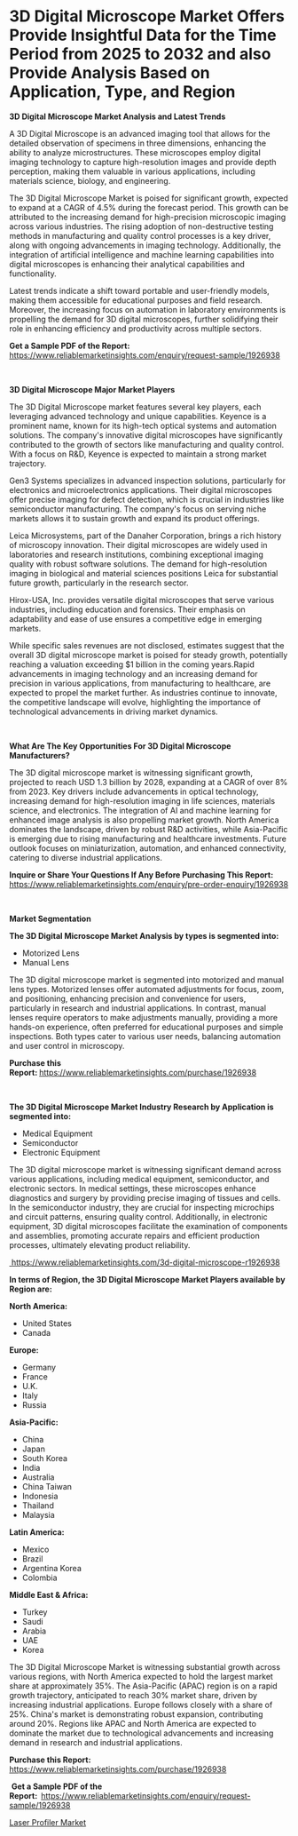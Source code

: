 <p><h1>3D Digital Microscope Market Offers Provide Insightful Data for the Time Period from 2025 to 2032 and also Provide Analysis Based on Application, Type, and Region</h1></p><p><strong>3D Digital Microscope Market Analysis and Latest Trends</strong></p>
<p><p>A 3D Digital Microscope is an advanced imaging tool that allows for the detailed observation of specimens in three dimensions, enhancing the ability to analyze microstructures. These microscopes employ digital imaging technology to capture high-resolution images and provide depth perception, making them valuable in various applications, including materials science, biology, and engineering.</p><p>The 3D Digital Microscope Market is poised for significant growth, expected to expand at a CAGR of 4.5% during the forecast period. This growth can be attributed to the increasing demand for high-precision microscopic imaging across various industries. The rising adoption of non-destructive testing methods in manufacturing and quality control processes is a key driver, along with ongoing advancements in imaging technology. Additionally, the integration of artificial intelligence and machine learning capabilities into digital microscopes is enhancing their analytical capabilities and functionality.</p><p>Latest trends indicate a shift toward portable and user-friendly models, making them accessible for educational purposes and field research. Moreover, the increasing focus on automation in laboratory environments is propelling the demand for 3D digital microscopes, further solidifying their role in enhancing efficiency and productivity across multiple sectors.</p></p>
<p><strong>Get a Sample PDF of the Report:&nbsp;</strong> <a href="https://www.reliablemarketinsights.com/enquiry/request-sample/1926938?utm_campaign=2013&utm_medium=2&utm_source=Github&utm_content=ia&utm_term=15012025&utm_id=3d-digital-microscope">https://www.reliablemarketinsights.com/enquiry/request-sample/1926938</a></p>
<p>&nbsp;</p>
<p><strong>3D Digital Microscope Major Market Players</strong></p>
<p><p>The 3D Digital Microscope market features several key players, each leveraging advanced technology and unique capabilities. Keyence is a prominent name, known for its high-tech optical systems and automation solutions. The company's innovative digital microscopes have significantly contributed to the growth of sectors like manufacturing and quality control. With a focus on R&D, Keyence is expected to maintain a strong market trajectory.</p><p>Gen3 Systems specializes in advanced inspection solutions, particularly for electronics and microelectronics applications. Their digital microscopes offer precise imaging for defect detection, which is crucial in industries like semiconductor manufacturing. The company's focus on serving niche markets allows it to sustain growth and expand its product offerings.</p><p>Leica Microsystems, part of the Danaher Corporation, brings a rich history of microscopy innovation. Their digital microscopes are widely used in laboratories and research institutions, combining exceptional imaging quality with robust software solutions. The demand for high-resolution imaging in biological and material sciences positions Leica for substantial future growth, particularly in the research sector.</p><p>Hirox-USA, Inc. provides versatile digital microscopes that serve various industries, including education and forensics. Their emphasis on adaptability and ease of use ensures a competitive edge in emerging markets. </p><p>While specific sales revenues are not disclosed, estimates suggest that the overall 3D digital microscope market is poised for steady growth, potentially reaching a valuation exceeding $1 billion in the coming years.Rapid advancements in imaging technology and an increasing demand for precision in various applications, from manufacturing to healthcare, are expected to propel the market further. As industries continue to innovate, the competitive landscape will evolve, highlighting the importance of technological advancements in driving market dynamics.</p></p>
<p>&nbsp;</p>
<p><strong>What Are The Key Opportunities For 3D Digital Microscope Manufacturers?</strong></p>
<p><p>The 3D digital microscope market is witnessing significant growth, projected to reach USD 1.3 billion by 2028, expanding at a CAGR of over 8% from 2023. Key drivers include advancements in optical technology, increasing demand for high-resolution imaging in life sciences, materials science, and electronics. The integration of AI and machine learning for enhanced image analysis is also propelling market growth. North America dominates the landscape, driven by robust R&D activities, while Asia-Pacific is emerging due to rising manufacturing and healthcare investments. Future outlook focuses on miniaturization, automation, and enhanced connectivity, catering to diverse industrial applications.</p></p>
<p><strong>Inquire or Share Your Questions If Any Before Purchasing This Report:</strong> <a href="https://www.reliablemarketinsights.com/enquiry/pre-order-enquiry/1926938?utm_campaign=2013&utm_medium=2&utm_source=Github&utm_content=ia&utm_term=15012025&utm_id=3d-digital-microscope">https://www.reliablemarketinsights.com/enquiry/pre-order-enquiry/1926938</a></p>
<p>&nbsp;</p>
<p><strong>Market Segmentation</strong></p>
<p><strong>The 3D Digital Microscope Market Analysis by types is segmented into:</strong></p>
<p><ul><li>Motorized Lens</li><li>Manual Lens</li></ul></p>
<p><p>The 3D digital microscope market is segmented into motorized and manual lens types. Motorized lenses offer automated adjustments for focus, zoom, and positioning, enhancing precision and convenience for users, particularly in research and industrial applications. In contrast, manual lenses require operators to make adjustments manually, providing a more hands-on experience, often preferred for educational purposes and simple inspections. Both types cater to various user needs, balancing automation and user control in microscopy.</p></p>
<p><strong>Purchase this Report:&nbsp;</strong><a href="https://www.reliablemarketinsights.com/purchase/1926938?utm_campaign=2013&utm_medium=2&utm_source=Github&utm_content=ia&utm_term=15012025&utm_id=3d-digital-microscope">https://www.reliablemarketinsights.com/purchase/1926938</a></p>
<p>&nbsp;</p>
<p><strong>The 3D Digital Microscope Market Industry Research by Application is segmented into:</strong></p>
<p><ul><li>Medical Equipment</li><li>Semiconductor</li><li>Electronic Equipment</li></ul></p>
<p><p>The 3D digital microscope market is witnessing significant demand across various applications, including medical equipment, semiconductor, and electronic sectors. In medical settings, these microscopes enhance diagnostics and surgery by providing precise imaging of tissues and cells. In the semiconductor industry, they are crucial for inspecting microchips and circuit patterns, ensuring quality control. Additionally, in electronic equipment, 3D digital microscopes facilitate the examination of components and assemblies, promoting accurate repairs and efficient production processes, ultimately elevating product reliability.</p></p>
<p><a href="https://www.reliablemarketinsights.com/3d-digital-microscope-r1926938?utm_campaign=2013&utm_medium=2&utm_source=Github&utm_content=ia&utm_term=15012025&utm_id=3d-digital-microscope">&nbsp;https://www.reliablemarketinsights.com/3d-digital-microscope-r1926938</a></p>
<p><strong>In terms of Region, the 3D Digital Microscope Market Players available by Region are:</strong></p>
<p>
    <p> <strong> North America: </strong>
        <ul>
            <li>United States</li>
            <li>Canada</li>
        </ul>
        </p> 
    <p> <strong> Europe: </strong>
        <ul>
            <li>Germany</li>
            <li>France</li>
            <li>U.K.</li>
            <li>Italy</li>
            <li>Russia</li>
        </ul>
        </p> 
    <p> <strong> Asia-Pacific: </strong>
        <ul>
            <li>China</li>
            <li>Japan</li>
            <li>South Korea</li>
            <li>India</li>
            <li>Australia</li>
            <li>China Taiwan</li>
            <li>Indonesia</li>
            <li>Thailand</li>
            <li>Malaysia</li>
        </ul>
        </p> 
    <p> <strong> Latin America: </strong>
        <ul>
            <li>Mexico</li>
            <li>Brazil</li>
            <li>Argentina Korea</li>
            <li>Colombia</li>
        </ul>
        </p> 
    <p> <strong> Middle East & Africa: </strong>
        <ul>
            <li>Turkey</li>
            <li>Saudi</li>
            <li>Arabia</li>
            <li>UAE</li>
            <li>Korea</li>
        </ul>
    </p>
    </p>
<p><p>The 3D Digital Microscope Market is witnessing substantial growth across various regions, with North America expected to hold the largest market share at approximately 35%. The Asia-Pacific (APAC) region is on a rapid growth trajectory, anticipated to reach 30% market share, driven by increasing industrial applications. Europe follows closely with a share of 25%. China's market is demonstrating robust expansion, contributing around 20%. Regions like APAC and North America are expected to dominate the market due to technological advancements and increasing demand in research and industrial applications.</p></p>
<p><strong>Purchase this Report: </strong><a href="https://www.reliablemarketinsights.com/purchase/1926938?utm_campaign=2013&utm_medium=2&utm_source=Github&utm_content=ia&utm_term=15012025&utm_id=3d-digital-microscope">https://www.reliablemarketinsights.com/purchase/1926938</a></p>
<p>&nbsp;<strong>Get a Sample PDF of the Report:&nbsp;&nbsp;</strong><a href="https://www.reliablemarketinsights.com/enquiry/request-sample/1926938?utm_campaign=2013&utm_medium=2&utm_source=Github&utm_content=ia&utm_term=15012025&utm_id=3d-digital-microscope">https://www.reliablemarketinsights.com/enquiry/request-sample/1926938</a></p>
<p><strong></strong></p>
<p><p><a href="https://github.com/MarciaRunte/Market-Research-Report-List-1/blob/main/laser-profiler-market.md?utm_campaign=2013&utm_medium=2&utm_source=Github&utm_content=ia&utm_term=15012025&utm_id=3d-digital-microscope">Laser Profiler Market</a></p></p>